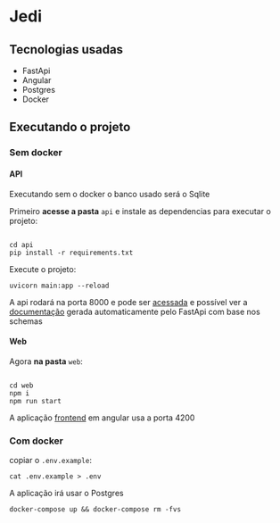 # Jedi

## Tecnologias usadas

- FastApi
- Angular
- Postgres
- Docker

## Executando o projeto

### Sem docker

#### API

Executando sem o docker o banco usado será o Sqlite

Primeiro **acesse a pasta** `api` e instale as dependencias para executar o projeto:

```shell

cd api
pip install -r requirements.txt
```

Execute o projeto:

```shell
uvicorn main:app --reload
```

A api rodará na porta 8000 e pode ser [acessada](http://localhost:8000/) e possível ver a [documentação](http://localhost:8000/docs) gerada automaticamente pelo FastApi com base nos schemas

#### Web

Agora **na pasta** `web`:

```shell

cd web
npm i
npm run start
```

A aplicação [frontend](http://localhost:4200/) em angular usa a porta 4200

### Com docker

copiar o `.env.example`:

```shell
cat .env.example > .env
```

A aplicação irá usar o Postgres

```shell
docker-compose up && docker-compose rm -fvs
```
